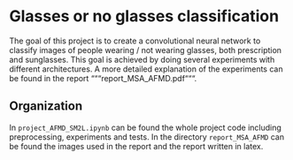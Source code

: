 # Glasses or no glasses classification
The goal of this project is to create a convolutional neural network to classify images of people wearing / not wearing glasses, both prescription and sunglasses. This goal is achieved by doing several experiments with different architectures. A more detailed explanation of the experiments can be found in the report “““report_MSA_AFMD.pdf“““.

## Organization
In ```project_AFMD_SM2L.ipynb``` can be found the whole project code including preprocessing, experiments and tests.
In the directory ```report_MSA_AFMD``` can be found the images used in the report and the report written in latex.
